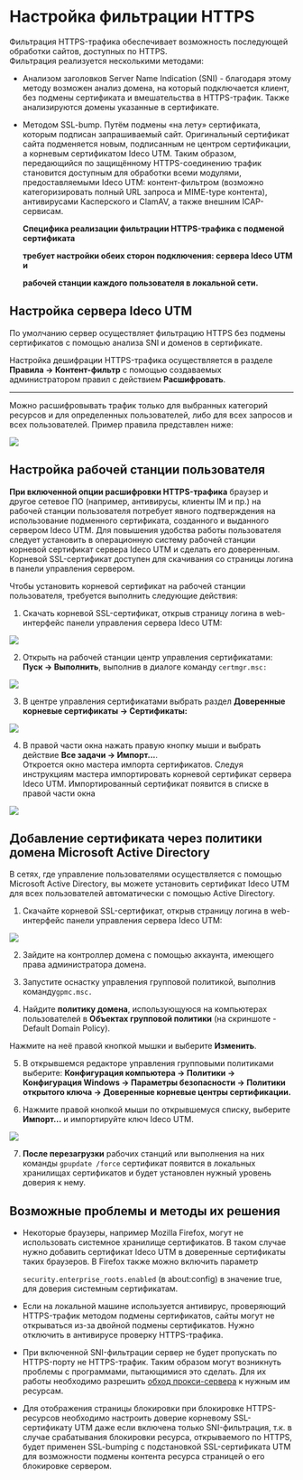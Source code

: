 # Настройка фильтрации HTTPS

Фильтрация HTTPS-трафика обеспечивает возможность последующей обработки сайтов, доступных по HTTPS.  
Фильтрация реализуется несколькими методами:

* Анализом заголовков Server Name Indication \(SNI\) - благодаря этому методу возможен анализ домена, на который подключается клиент, без подмены сертификата и вмешательства в HTTPS-трафик. Также анализируются домены указанные в сертификате.
* Методом SSL-bump. Путём подмены «на лету» сертификата, которым подписан запрашиваемый сайт. Оригинальный сертификат сайта подменяется новым, подписанным не центром сертификации, а корневым сертификатом Ideco UTM. Таким образом, передающийся по защищённому HTTPS-соединению трафик становится доступным для обработки всеми модулями, предоставляемыми Ideco UTM: контент-фильтром \(возможно категоризировать полный URL запроса и MIME-type контента\), антивирусами Касперского и ClamAV, а также внешним ICAP-сервисам. 

  **Специфика реализации фильтрации HTTPS-трафика с подменой сертификата**

  **требует настройки обеих сторон подключения: сервера Ideco UTM и**

  **рабочей станции каждого пользователя в локальной сети.**

## Настройка сервера Ideco UTM

По умолчанию сервер осуществляет фильтрацию HTTPS без подмены сертификатов с помощью анализа SNI и доменов в сертификате.

Настройка дешифрации HTTPS-трафика осуществляется в разделе **Правила -&gt; Контент-фильтр** с помощью создаваемых администратором правил с действием **Расшифровать**.    
****

Можно расшифровывать трафик только для выбранных категорий ресурсов и для определенных пользователей, либо для всех запросов и всех пользователей. Пример правила представлен ниже:

![](../../.gitbook/assets/9764867.png)

## Настройка рабочей станции пользователя

**При включенной опции расшифровки HTTPS-трафика** браузер и другое сетевое ПО \(например, антивирусы, клиенты IM и пр.\) на рабочей станции пользователя потребует явного подтверждения на использование подменного сертификата, созданного и выданного сервером Ideco UTM. Для повышения удобства работы пользователя следует установить в операционную систему рабочей станции корневой сертификат сервера Ideco UTM и сделать его доверенным. Корневой SSL-сертификат доступен для скачивания со страницы логина в панели управления сервером.

Чтобы установить корневой сертификат на рабочей станции пользователя, требуется выполнить следующие действия:

1. Скачать корневой SSL-сертификат, открыв страницу логина в web-интерфейс панели управления сервера Ideco UTM:

![](../../.gitbook/assets/9764869%20%281%29.png)

2. Открыть на рабочей станции центр управления сертификатами: **Пуск -&gt; Выполнить**, выполнив в диалоге команду `certmgr.msc:`

![](../../.gitbook/assets/2424897.png)

3. В центре управления сертификатами выбрать раздел **Доверенные корневые сертификаты -&gt; Сертификаты:**

![](../../.gitbook/assets/2424898.png)

4. В правой части окна нажать правую кнопку мыши и выбрать действие **Все задачи -&gt; Импорт...**.  
Откроется окно мастера импорта сертификатов. Следуя инструкциям мастера импортировать корневой сертификат сервера Ideco UTM. Импортированный сертификат появится в списке в правой части окна

![](../../.gitbook/assets/2424899%20%282%29%20%284%29%20%282%29%20%283%29.png)

## Добавление сертификата через политики домена Microsoft Active Directory

В сетях, где управление пользователями осуществляется с помощью Microsoft Active Directory, вы можете установить сертификат Ideco UTM для всех пользователей автоматически с помощью Active Directory.

1. Скачайте корневой SSL-сертификат, открыв страницу логина в web-интерфейс панели управления сервера Ideco UTM:  

![](../../.gitbook/assets/9764869%20%281%29%20%281%29.png)

2. Зайдите на контроллер домена с помощью аккаунта, имеющего права администратора домена.

3. Запустите оснастку управления групповой политикой, выполнив команду`gpmc.msc.`

4. Найдите **политику домена**, использующуюся на компьютерах пользователей в **Объектах групповой политики** \(на скриншоте - Default Domain Policy\).  

Нажмите на неё правой кнопкой мышки и выберите **Изменить**.

5. В открывшемся редакторе управления групповыми политиками выберите:  **Конфигурация компьютера -&gt; Политики -&gt; Конфигурация Windows -&gt; Параметры безопасности -&gt; Политики открытого ключа -&gt; Доверенные корневые центры сертификации.**

6. Нажмите правой кнопкой мыши по открывшемуся списку, выберите **Импорт...** и импортируйте ключ Ideco UTM.  

![](../../.gitbook/assets/2424900.png)

7. **После перезагрузки** рабочих станций или выполнения на них команды `gpupdate /force` сертификат появится в локальных хранилищах сертификатов и будет установлен нужный уровень доверия к нему.

## Возможные проблемы и методы их решения

* Некоторые браузеры, например Mozilla Firefox, могут не использовать системное хранилище сертификатов. В таком случае нужно добавить сертификат Ideco UTM в доверенные сертификаты таких браузеров.  В Firefox также можно включить параметр

  `security.enterprise_roots.enabled` \(в about:config\) в значение true, для доверия системным сертификатам.

* Если на локальной машине используется антивирус, проверяющий HTTPS-трафик методом подмены сертификатов, сайты могут не открываться из-за двойной подмены сертификатов. Нужно отключить в антивирусе проверку HTTPS-трафика.
* При включенной SNI-фильтрации сервер не будет пропускать по HTTPS-порту не HTTPS-трафик. Таким образом могут возникнуть проблемы с программами, пытающимися это сделать. Для их работы необходимо разрешить [обход прокси-сервера](../../services/proxy/exclusions.md) к нужным им ресурсам.
* Для отображения страницы блокировки при блокировке HTTPS-ресурсов необходимо настроить доверие корневому SSL-сертификату UTM даже если включена только SNI-фильтрация, т.к. в случае срабатывания блокировки ресурса, открываемого по HTTPS, будет применен SSL-bumping с подстановкой SSL-сертификата UTM для возможности подмены контента ресурса страницей о его блокировке сервером.


